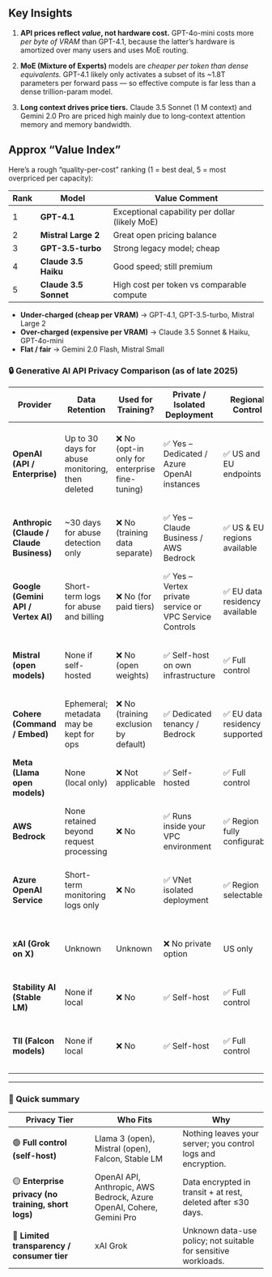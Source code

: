 ## Key Insights

1. **API prices reflect _value_, not hardware cost.**
   GPT-4o-mini costs more _per byte of VRAM_ than GPT-4.1, because the latter’s hardware is amortized over many users and uses MoE routing.

2. **MoE (Mixture of Experts)** models are _cheaper per token than dense equivalents._
   GPT-4.1 likely only activates a subset of its ~1.8T parameters per forward pass — so effective compute is far less than a dense trillion-param model.

3. **Long context drives price tiers.**
   Claude 3.5 Sonnet (1 M context) and Gemini 2.0 Pro are priced high mainly due to long-context attention memory and memory bandwidth.

## Approx “Value Index”

Here’s a rough “quality-per-cost” ranking (1 = best deal, 5 = most overpriced per capacity):

| Rank | Model                 | Value Comment                                  |
| ---- | --------------------- | ---------------------------------------------- |
| 1    | **GPT-4.1**           | Exceptional capability per dollar (likely MoE) |
| 2    | **Mistral Large 2**   | Great open pricing balance                     |
| 3    | **GPT-3.5-turbo**     | Strong legacy model; cheap                     |
| 4    | **Claude 3.5 Haiku**  | Good speed; still premium                      |
| 5    | **Claude 3.5 Sonnet** | High cost per token vs comparable compute      |

- **Under-charged (cheap per VRAM)** → GPT-4.1, GPT-3.5-turbo, Mistral Large 2
- **Over-charged (expensive per VRAM)** → Claude 3.5 Sonnet & Haiku, GPT-4o-mini
- **Flat / fair** → Gemini 2.0 Flash, Mistral Small

### 🔒 Generative AI API Privacy Comparison (as of late 2025)

| **Provider**                             | **Data Retention**                               | **Used for Training?**                         | **Private / Isolated Deployment**                       | **Regional Control**           | **Notes**                                                              |
| ---------------------------------------- | ------------------------------------------------ | ---------------------------------------------- | ------------------------------------------------------- | ------------------------------ | ---------------------------------------------------------------------- |
| **OpenAI (API / Enterprise)**            | Up to 30 days for abuse monitoring, then deleted | ❌ No (opt-in only for enterprise fine-tuning) | ✅ Yes – Dedicated / Azure OpenAI instances             | ✅ US and EU endpoints         | Enterprise and API traffic excluded from model training since 2023 Mar |
| **Anthropic (Claude / Claude Business)** | ~30 days for abuse detection only                | ❌ No (training data separate)                 | ✅ Yes – Claude Business / AWS Bedrock                  | ✅ US & EU regions available   | Explicit policy not to use customer prompts for training               |
| **Google (Gemini API / Vertex AI)**      | Short-term logs for abuse and billing            | ❌ No (for paid tiers)                         | ✅ Yes – Vertex private service or VPC Service Controls | ✅ EU data residency available | Workspace and Vertex AI comply with GDPR and ISO 27001                 |
| **Mistral (open models)**                | None if self-hosted                              | ❌ No (open weights)                           | ✅ Self-host on own infrastructure                      | ✅ Full control                | Open source weights give complete privacy; you manage security         |
| **Cohere (Command / Embed)**             | Ephemeral; metadata may be kept for ops          | ❌ No (training exclusion by default)          | ✅ Dedicated tenancy / Bedrock                          | ✅ EU data residency supported | Enterprise agreements enforce data isolation                           |
| **Meta (Llama open models)**             | None (local only)                                | ❌ Not applicable                              | ✅ Self-hosted                                          | ✅ Full control                | 100 % private if run locally; your responsibility to secure            |
| **AWS Bedrock**                          | None retained beyond request processing          | ❌ No                                          | ✅ Runs inside your VPC environment                     | ✅ Region fully configurable   | Strongest technical isolation among cloud providers                    |
| **Azure OpenAI Service**                 | Short-term monitoring logs only                  | ❌ No                                          | ✅ VNet isolated deployment                             | ✅ Region selectable           | Microsoft adds compliance controls for HIPAA / GDPR                    |
| **xAI (Grok on X)**                      | Unknown                                          | Unknown                                        | ❌ No private option                                    | US only                        | No enterprise-grade privacy SLA published                              |
| **Stability AI (Stable LM)**             | None if local                                    | ❌ No                                          | ✅ Self-host                                            | ✅ Full control                | Open model under permissive license                                    |
| **TII (Falcon models)**                  | None if local                                    | ❌ No                                          | ✅ Self-host                                            | ✅ Full control                | Apache 2.0 license; you control deployment privacy                     |

---

### 🧭 Quick summary

| **Privacy Tier**                                    | **Who Fits**                                                         | **Why**                                                        |
| --------------------------------------------------- | -------------------------------------------------------------------- | -------------------------------------------------------------- |
| 🟢 **Full control (self-host)**                     | Llama 3 (open), Mistral (open), Falcon, Stable LM                    | Nothing leaves your server; you control logs and encryption.   |
| 🟡 **Enterprise privacy (no training, short logs)** | OpenAI API, Anthropic, AWS Bedrock, Azure OpenAI, Cohere, Gemini Pro | Data encrypted in transit + at rest, deleted after ≤30 days.   |
| 🔴 **Limited transparency / consumer tier**         | xAI Grok                                                             | Unknown data-use policy; not suitable for sensitive workloads. |
